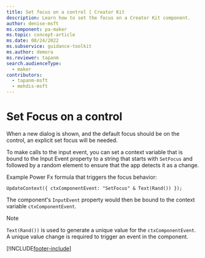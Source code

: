 ```yaml
---
title: Set focus on a control | Creator Kit
description: Learn how to set the focus on a Creator Kit component.
author: denise-msft
ms.component: pa-maker
ms.topic: concept-article
ms.date: 08/24/2022
ms.subservice: guidance-toolkit
ms.author: demora
ms.reviewer: tapanm
search.audienceType: 
  - maker
contributors:
  - tapanm-msft
  - mehdis-msft
---
```


# Set Focus on a control

When a new dialog is shown, and the default focus should be on the control, an explicit set focus will be needed. 

To make calls to the input event, you can set a context variable that is bound to the Input Event property to a string that starts with `SetFocus` and followed by a random element to ensure that the app detects it as a change.

Example Power Fx formula that triggers the focus behavior:

```power-fx
UpdateContext({ ctxComponentEvent: "SetFocus" & Text(Rand()) });
```

The component's `InputEvent` property would then be bound to the context variable `ctxComponentEvent`.

> [!NOTE]
> `Text(Rand())` is used to generate a unique value for the `ctxComponentEvent`. A unique value change is required to trigger an event in the component.

[!INCLUDE[footer-include](../../includes/footer-banner.md)]
